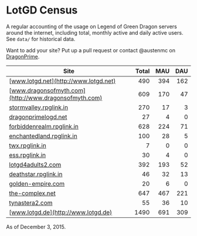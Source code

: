 # LotGD Census
A regular accounting of the usage on Legend of Green Dragon servers around the internet, including total, monthly active and daily active users. See `data/` for historical data.

Want to add your site? Put up a pull request or contact @austenmc on [DragonPrime](http://dragonprime.net).


Site | Total | MAU | DAU
--- | ---:| ---:| ---:
[www.lotgd.net](http://www.lotgd.net)|490|394|162
[www.dragonsofmyth.com](http://www.dragonsofmyth.com)|609|170|47
[stormvalley.rpglink.in](http://stormvalley.rpglink.in)|270|17|3
[dragonprimelogd.net](http://dragonprimelogd.net)|27|4|0
[forbiddenrealm.rpglink.in](http://forbiddenrealm.rpglink.in)|628|224|71
[enchantedland.rpglink.in](http://enchantedland.rpglink.in)|100|28|5
[twx.rpglink.in](http://twx.rpglink.in)|7|0|0
[ess.rpglink.in](http://ess.rpglink.in)|30|4|0
[lotgd4adults2.com](http://lotgd4adults2.com)|392|193|52
[deathstar.rpglink.in](http://deathstar.rpglink.in)|46|32|13
[golden-empire.com](http://golden-empire.com)|20|6|0
[the-complex.net](http://the-complex.net)|647|467|221
[tynastera2.com](http://tynastera2.com)|55|36|10
[www.lotgd.de](http://www.lotgd.de)|1490|691|309

As of December 3, 2015.
